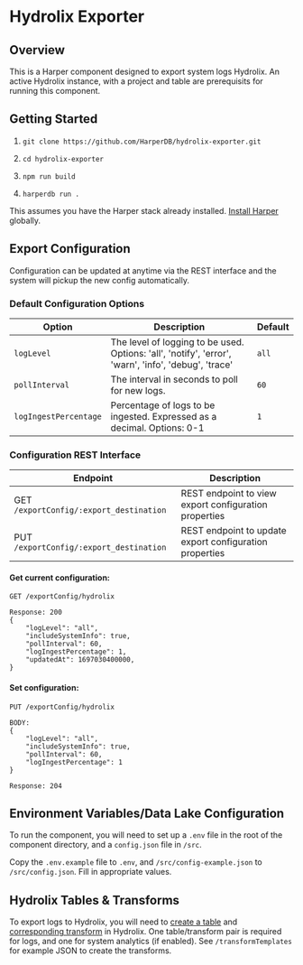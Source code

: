# Hydrolix Exporter

## Overview

This is a Harper component designed to export system logs Hydrolix. An active Hydrolix instance, with a project and table are prerequisits for running this component.

## Getting Started

1. `git clone https://github.com/HarperDB/hydrolix-exporter.git`

1. `cd hydrolix-exporter`
1. `npm run build`
1. `harperdb run .`

This assumes you have the Harper stack already installed. [Install Harper](https://docs.harperdb.io/docs/deployments/install-harperdb) globally.

## Export Configuration

Configuration can be updated at anytime via the REST interface and the system will pickup the new config automatically.

### Default Configuration Options

| Option                | Description                                                                                          | Default |
| --------------------- | ---------------------------------------------------------------------------------------------------- | ------- |
| `logLevel`            | The level of logging to be used. Options: 'all', 'notify', 'error', 'warn', 'info', 'debug', 'trace' | `all`   |
| `pollInterval`        | The interval in seconds to poll for new logs.                                                        | `60`    |
| `logIngestPercentage` | Percentage of logs to be ingested. Expressed as a decimal. Options: 0-1                              | `1`     |

### Configuration REST Interface

| Endpoint                                | Description                                             |
| --------------------------------------- | ------------------------------------------------------- |
| GET `/exportConfig/:export_destination` | REST endpoint to view export configuration properties   |
| PUT `/exportConfig/:export_destination` | REST endpoint to update export configuration properties |

#### Get current configuration:

```
GET /exportConfig/hydrolix

Response: 200
{
    "logLevel": "all",
    "includeSystemInfo": true,
    "pollInterval": 60,
    "logIngestPercentage": 1,
    "updatedAt": 1697030400000,
}
```

#### Set configuration:

```
PUT /exportConfig/hydrolix

BODY:
{
    "logLevel": "all",
    "includeSystemInfo": true,
    "pollInterval": 60,
    "logIngestPercentage": 1
}

Response: 204
```

## Environment Variables/Data Lake Configuration

To run the component, you will need to set up a `.env` file in the root of the component directory, and a `config.json` file in `/src`.

Copy the `.env.example` file to `.env`, and `/src/config-example.json` to `/src/config.json`. Fill in appropriate values.

## Hydrolix Tables & Transforms

To export logs to Hydrolix, you will need to [create a table](https://docs.hydrolix.io/reference/config_v1_orgs_projects_tables_create) and [corresponding transform](https://docs.hydrolix.io/reference/config_v1_orgs_projects_tables_transforms_create) in Hydrolix.
One table/transform pair is required for logs, and one for system analytics (if enabled). See `/transformTemplates` for example JSON to create the transforms.
